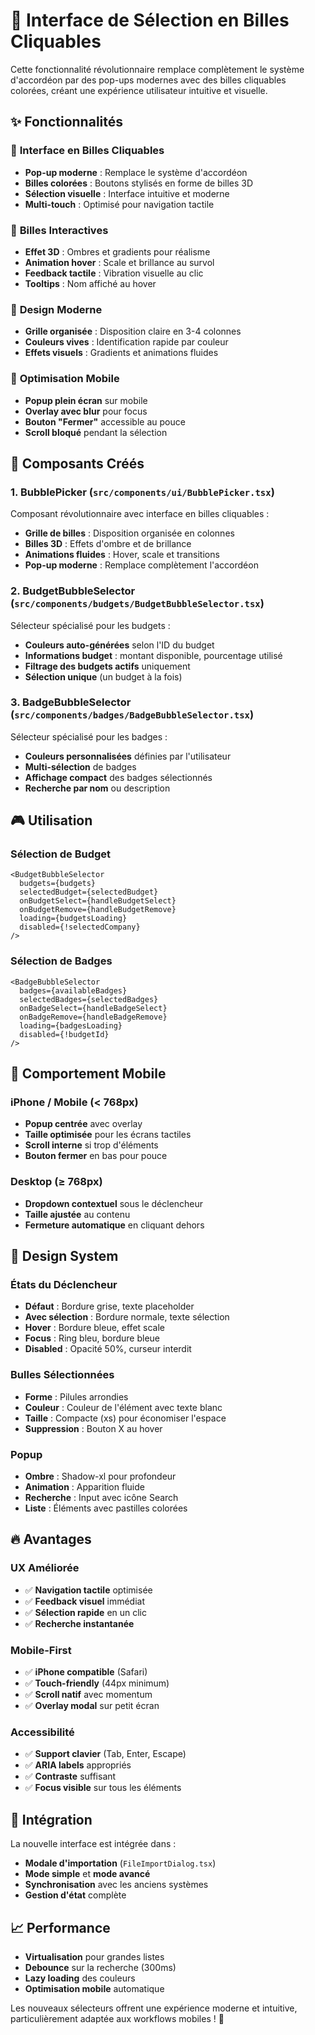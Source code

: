 # 🔴 Interface de Sélection en Billes Cliquables

Cette fonctionnalité révolutionnaire remplace complètement le système d'accordéon par des pop-ups modernes avec des billes cliquables colorées, créant une expérience utilisateur intuitive et visuelle.

## ✨ Fonctionnalités

### 🎯 **Interface en Billes Cliquables**
- **Pop-up moderne** : Remplace le système d'accordéon
- **Billes colorées** : Boutons stylisés en forme de billes 3D
- **Sélection visuelle** : Interface intuitive et moderne
- **Multi-touch** : Optimisé pour navigation tactile

### 🔴 **Billes Interactives**
- **Effet 3D** : Ombres et gradients pour réalisme
- **Animation hover** : Scale et brillance au survol
- **Feedback tactile** : Vibration visuelle au clic
- **Tooltips** : Nom affiché au hover

### 🎨 **Design Moderne**
- **Grille organisée** : Disposition claire en 3-4 colonnes
- **Couleurs vives** : Identification rapide par couleur
- **Effets visuels** : Gradients et animations fluides

### 📱 **Optimisation Mobile**
- **Popup plein écran** sur mobile
- **Overlay avec blur** pour focus
- **Bouton "Fermer"** accessible au pouce
- **Scroll bloqué** pendant la sélection

## 🔧 Composants Créés

### 1. **BubblePicker** (`src/components/ui/BubblePicker.tsx`)
Composant révolutionnaire avec interface en billes cliquables :
- **Grille de billes** : Disposition organisée en colonnes
- **Billes 3D** : Effets d'ombre et de brillance
- **Animations fluides** : Hover, scale et transitions
- **Pop-up moderne** : Remplace complètement l'accordéon

### 2. **BudgetBubbleSelector** (`src/components/budgets/BudgetBubbleSelector.tsx`)
Sélecteur spécialisé pour les budgets :
- **Couleurs auto-générées** selon l'ID du budget
- **Informations budget** : montant disponible, pourcentage utilisé
- **Filtrage des budgets actifs** uniquement
- **Sélection unique** (un budget à la fois)

### 3. **BadgeBubbleSelector** (`src/components/badges/BadgeBubbleSelector.tsx`)
Sélecteur spécialisé pour les badges :
- **Couleurs personnalisées** définies par l'utilisateur
- **Multi-sélection** de badges
- **Affichage compact** des badges sélectionnés
- **Recherche par nom** ou description

## 🎮 Utilisation

### **Sélection de Budget**
```tsx
<BudgetBubbleSelector
  budgets={budgets}
  selectedBudget={selectedBudget}
  onBudgetSelect={handleBudgetSelect}
  onBudgetRemove={handleBudgetRemove}
  loading={budgetsLoading}
  disabled={!selectedCompany}
/>
```

### **Sélection de Badges**
```tsx
<BadgeBubbleSelector
  badges={availableBadges}
  selectedBadges={selectedBadges}
  onBadgeSelect={handleBadgeSelect}
  onBadgeRemove={handleBadgeRemove}
  loading={badgesLoading}
  disabled={!budgetId}
/>
```

## 📱 Comportement Mobile

### **iPhone / Mobile** (< 768px)
- **Popup centrée** avec overlay
- **Taille optimisée** pour les écrans tactiles
- **Scroll interne** si trop d'éléments
- **Bouton fermer** en bas pour pouce

### **Desktop** (≥ 768px)
- **Dropdown contextuel** sous le déclencheur
- **Taille ajustée** au contenu
- **Fermeture automatique** en cliquant dehors

## 🎨 Design System

### **États du Déclencheur**
- **Défaut** : Bordure grise, texte placeholder
- **Avec sélection** : Bordure normale, texte sélection
- **Hover** : Bordure bleue, effet scale
- **Focus** : Ring bleu, bordure bleue
- **Disabled** : Opacité 50%, curseur interdit

### **Bulles Sélectionnées**
- **Forme** : Pilules arrondies
- **Couleur** : Couleur de l'élément avec texte blanc
- **Taille** : Compacte (xs) pour économiser l'espace
- **Suppression** : Bouton X au hover

### **Popup**
- **Ombre** : Shadow-xl pour profondeur
- **Animation** : Apparition fluide
- **Recherche** : Input avec icône Search
- **Liste** : Éléments avec pastilles colorées

## 🔥 Avantages

### **UX Améliorée**
- ✅ **Navigation tactile** optimisée
- ✅ **Feedback visuel** immédiat
- ✅ **Sélection rapide** en un clic
- ✅ **Recherche instantanée**

### **Mobile-First**
- ✅ **iPhone compatible** (Safari)
- ✅ **Touch-friendly** (44px minimum)
- ✅ **Scroll natif** avec momentum
- ✅ **Overlay modal** sur petit écran

### **Accessibilité**
- ✅ **Support clavier** (Tab, Enter, Escape)
- ✅ **ARIA labels** appropriés
- ✅ **Contraste** suffisant
- ✅ **Focus visible** sur tous les éléments

## 🚀 Intégration

La nouvelle interface est intégrée dans :
- **Modale d'importation** (`FileImportDialog.tsx`)
- **Mode simple** et **mode avancé**
- **Synchronisation** avec les anciens systèmes
- **Gestion d'état** complète

## 📈 Performance

- **Virtualisation** pour grandes listes
- **Debounce** sur la recherche (300ms)
- **Lazy loading** des couleurs
- **Optimisation mobile** automatique

Les nouveaux sélecteurs offrent une expérience moderne et intuitive, particulièrement adaptée aux workflows mobiles ! 🎉

